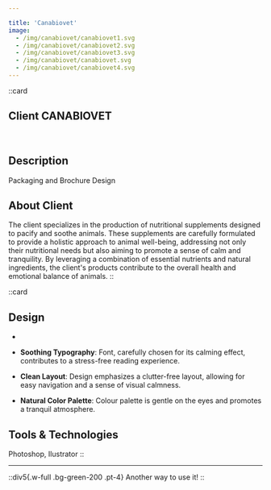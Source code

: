 ```yaml
---

title: 'Canabiovet'
image: 
  - /img/canabiovet/canabiovet1.svg
  - /img/canabiovet/canabiovet2.svg
  - /img/canabiovet/canabiovet3.svg
  - /img/canabiovet/canabiovet.svg
  - /img/canabiovet/canabiovet4.svg
---
```

::card
## Client CANABIOVET
<br>

## Description
Packaging and Brochure Design

## About Client
The client specializes in the production of nutritional supplements designed to pacify and soothe animals. 
These supplements are carefully formulated to provide a holistic approach to animal well-being, addressing not only their nutritional needs but also aiming to promote a sense of calm and tranquility. 
By leveraging a combination of essential nutrients and natural ingredients,
the client's products contribute to the overall health and emotional balance of animals.
::

::card
## Design

- 
- **Soothing Typography**: Font, carefully chosen for its calming effect, contributes to a stress-free reading experience.

- **Clean Layout**: Design emphasizes a clutter-free layout, allowing for easy navigation and a sense of visual calmness.

- **Natural Color Palette**: Colour palette is gentle on the eyes and promotes a tranquil atmosphere.


## Tools & Technologies
Photoshop, Ilustrator
::



---




::div5{.w-full .bg-green-200 .pt-4}
Another way to use it!
::





